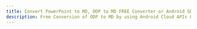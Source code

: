 ---title: Convert PowerPoint to MD, ODP to MD FREE Converter or Android SDKdescription: Free Conversion of ODP to MD by using Android Cloud APIs & SDKs. Also Create, Edit & Render Microsoft Word & OpenOffice documents in the Cloud.---